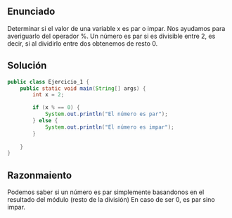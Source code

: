 ## Enunciado
Determinar si el valor de una variable x es par o impar. Nos ayudamos para averiguarlo
del operador %. Un número es par si es divisible entre 2, es decir, si al dividirlo entre
dos obtenemos de resto 0.

## Solución

 
```java
public class Ejercicio_1 {
    public static void main(String[] args) { 
        int x = 2;

        if (x % == 0) {
            System.out.println("El número es par");
        } else {
            System.out.println("El número es impar");
        }
    
    }
}
```


## Razonmaiento

Podemos saber si un número es par simplemente basandonos en el resultado del módulo (resto de la división) En caso de ser 0, es par sino impar.